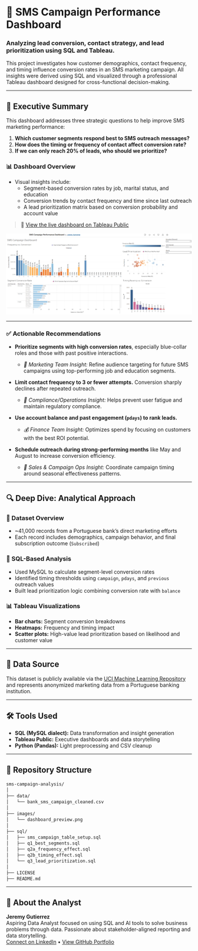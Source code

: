 # 📲 SMS Campaign Performance Dashboard

### Analyzing lead conversion, contact strategy, and lead prioritization using SQL and Tableau.

This project investigates how customer demographics, contact frequency, and timing influence conversion rates in an SMS marketing campaign. All insights were derived using SQL and visualized through a professional Tableau dashboard designed for cross-functional decision-making.

---

## 🧾 Executive Summary

This dashboard addresses three strategic questions to help improve SMS marketing performance:

1. **Which customer segments respond best to SMS outreach messages?**
2. **How does the timing or frequency of contact affect conversion rate?**
3. **If we can only reach 20% of leads, who should we prioritize?**

### 📊 Dashboard Overview

- Visual insights include:
  - Segment-based conversion rates by job, marital status, and education
  - Conversion trends by contact frequency and time since last outreach
  - A lead prioritization matrix based on conversion probability and account value

> 🔗 [View the live dashboard on Tableau Public](https://public.tableau.com/views/SMSCampaignPerformanceDashboard/SMSCampaignDashboard?:language=en-US&:sid=&:redirect=auth&:display_count=n&:origin=viz_share_link) 

![Dashboard Preview](images/dashboard_preview.png)

---

### ✅ Actionable Recommendations

- **Prioritize segments with high conversion rates**, especially blue-collar roles and those with past positive interactions.
  - *📣 Marketing Team Insight:* Refine audience targeting for future SMS campaigns using top-performing job and education segments.

- **Limit contact frequency to 3 or fewer attempts.** Conversion sharply declines after repeated outreach.
  - *🧠 Compliance/Operations Insight:* Helps prevent user fatigue and maintain regulatory compliance.

- **Use account balance and past engagement (`pdays`) to rank leads.**
  - *💰 Finance Team Insight:* Optimizes spend by focusing on customers with the best ROI potential.

- **Schedule outreach during strong-performing months** like May and August to increase conversion efficiency.
  - *📆 Sales & Campaign Ops Insight:* Coordinate campaign timing around seasonal effectiveness patterns.

---

## 🔍 Deep Dive: Analytical Approach

### 🧮 Dataset Overview
- ~41,000 records from a Portuguese bank’s direct marketing efforts
- Each record includes demographics, campaign behavior, and final subscription outcome (`Subscribed`)

### 💾 SQL-Based Analysis
- Used MySQL to calculate segment-level conversion rates
- Identified timing thresholds using `campaign`, `pdays`, and `previous` outreach values
- Built lead prioritization logic combining conversion rate with `balance`

### 📊 Tableau Visualizations
- **Bar charts:** Segment conversion breakdowns
- **Heatmaps:** Frequency and timing impact
- **Scatter plots:** High-value lead prioritization based on likelihood and customer value

---

## 🔗 Data Source

This dataset is publicly available via the [UCI Machine Learning Repository](https://archive.ics.uci.edu/ml/datasets/bank+marketing) and represents anonymized marketing data from a Portuguese banking institution.

---

## 🛠️ Tools Used

- **SQL (MySQL dialect):** Data transformation and insight generation
- **Tableau Public:** Executive dashboards and data storytelling
- **Python (Pandas):** Light preprocessing and CSV cleanup

---

## 📁 Repository Structure

```
sms-campaign-analysis/
│
├── data/
│   └── bank_sms_campaign_cleaned.csv
│
├── images/
│   └── dashboard_preview.png
│
├── sql/
│   ├── sms_campaign_table_setup.sql
│   ├── q1_best_segments.sql
│   ├── q2a_frequency_effect.sql
│   ├── q2b_timing_effect.sql
│   └── q3_lead_prioritization.sql
│
├── LICENSE
├── README.md
```

---

## 👋 About the Analyst

**Jeremy Gutierrez**  
Aspiring Data Analyst focused on using SQL and AI tools to solve business problems through data. Passionate about stakeholder-aligned reporting and data storytelling.  
[Connect on LinkedIn](https://www.linkedin.com/in/jeremy-gutierrez-4502391bb/) • [View GitHub Portfolio](https://github.com/JZambrana1612) 
